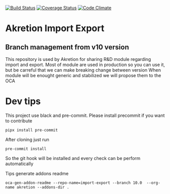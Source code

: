 [![Build Status](https://travis-ci.org/akretion/import-export.svg?branch=10.0)](https://travis-ci.org/akretion/import-export)
[![Coverage Status](https://coveralls.io/repos/github/akretion/import-export/badge.svg?branch=10.0)](https://coveralls.io/github/akretion/import-export?branch=10.0)
[![Code Climate](https://codeclimate.com/github/akretion/import-export/badges/gpa.svg)](https://codeclimate.com/github/akretion/import-export)


# Akretion Import Export

## Branch management from v10 version

This repository is used by Akretion for sharing R&D module regarding import and export.
Most of module are used in production so you can use it, but be carreful that we can make breaking change between version
When module will be enought generic and stabilized we will propose them to the OCA

# Dev tips

This project use black and pre-commit.
Please install precommit if you want to contribute

```
pipx install pre-commit
```

After cloning just run
```
pre-commit install
```

So the git hook will be installed and every check can be perform automatically

Tips generate addons readme
```
oca-gen-addon-readme --repo-name=import-export --branch 10.0  --org-name akretion --addons-dir .
```
